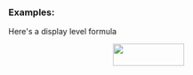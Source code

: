 ### Examples:

Here's a display level formula
<p align="center"><img src="svgs/32737e0a8d5a4cf32ba3ab1b74902ab7.svg?invert_in_darkmode" align=middle width=127.9847844pt height=39.45245535pt/></p>

